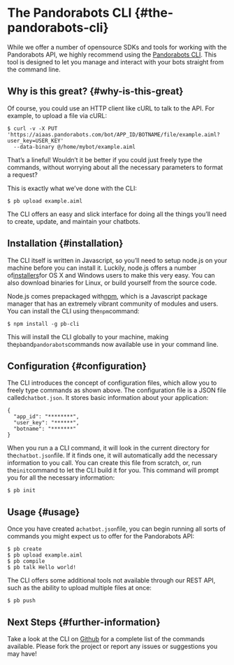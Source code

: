 # The Pandorabots CLI {#the-pandorabots-cli}

While we offer a number of opensource SDKs and tools for working with the Pandorabots API, we highly recommend using the [Pandorabots CLI](https://github.com/pandorabots/pb-cli). This tool is designed to let you manage and interact with your bots straight from the command line.

## Why is this great? {#why-is-this-great}

Of course, you could use an HTTP client like cURL to talk to the API. For example, to upload a file via cURL:

```
$ curl -v -X PUT 'https://aiaas.pandorabots.com/bot/APP_ID/BOTNAME/file/example.aiml?user_key=USER_KEY'
  --data-binary @/home/mybot/example.aiml
```

That’s a lineful! Wouldn’t it be better if you could just freely type the commands, without worrying about all the necessary parameters to format a request?

This is exactly what we’ve done with the CLI:

```
$ pb upload example.aiml
```

The CLI offers an easy and slick interface for doing all the things you’ll need to create, update, and maintain your chatbots.

## Installation {#installation}

The CLI itself is written in Javascript, so you’ll need to setup node.js on your machine before you can install it. Luckily, node.js offers a number of[installers](http://nodejs.org/download/)for OS X and Windows users to make this very easy. You can also download binaries for Linux, or build yourself from the source code.

Node.js comes prepackaged with[npm](http://npmjs.org/), which is a Javascript package manager that has an extremely vibrant community of modules and users. You can install the CLI using the`npm`command:

```
$ npm install -g pb-cli
```

This will install the CLI globally to your machine, making the`pb`and`pandorabots`commands now available use in your command line.

## Configuration {#configuration}

The CLI introduces the concept of configuration files, which allow you to freely type commands as shown above. The configuration file is a JSON file called`chatbot.json`. It stores basic information about your application:

```
{
  "app_id": "********",
  "user_key": "******",
  "botname": "*******"
}
```

When you run a a CLI command, it will look in the current directory for the`chatbot.json`file. If it finds one, it will automatically add the necessary information to you call. You can create this file from scratch, or, run the`init`command to let the CLI build it for you. This command will prompt you for all the necessary information:

```
$ pb init
```

## Usage {#usage}

Once you have created a`chatbot.json`file, you can begin running all sorts of commands you might expect us to offer for the Pandorabots API:

```
$ pb create
$ pb upload example.aiml
$ pb compile
$ pb talk Hello world!
```

The CLI offers some additional tools not available through our REST API, such as the ability to upload multiple files at once:

```
$ pb push
```

## Next Steps {#further-information}

Take a look at the CLI on [Github](https://github.com/pandorabots/pb-cli) for a complete list of the commands available. Please fork the project or report any issues or suggestions you may have!

